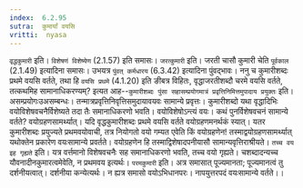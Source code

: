 ```yaml
---
index:  6.2.95
sutra:  कुमार्यां वयसि
vritti:  nyasa
---
```


`वृद्धकुमारी` इति। `विशेषणं विशेष्येण` (2.1.57) इति समासः। `जरत्कुमारी` इति। जरती चासौ कुमारी चेति `पूर्वकाल` (2.1.49) इत्यादिना समासः। उभयत्र `पुंवत् कर्मधारय` (6.3.42) इत्यादिना पुंवद्भावः।
ननु च कुमारीशब्दः प्रथमे वयसि वर्तते, तथा हि `वयसि प्रथमे` (4.1.20) इति ङीबत्र विहितः, वृद्धाजरतीशब्दौ चरमे वयसि वर्तते, तत्कथमिह सामानाधिकरण्यम्? इत्यत आह--`कुमारीशब्दः पुंसा सहासम्प्रयोगमात्रं प्रवृत्तिनिमित्तमुपादाय प्रयुक्तः` इति। असम्प्रयोगःउअसम्बन्धः। तन्मात्रप्रवृत्तिनिवृत्तिसमुदायावयवः सामान्ये प्रवृत्तः। कुमारीशब्दो यथा वृद्धादिभिः वयोविशेषवचनैर्विशेष्यते तदा तैः समानाधिकरणो भवति। वयोविशेषोऽन्त्यं वयः। कथं पुनर्विशेषवचनं सामान्ये वर्तते? वयोग्रहणसामर्थ्यात्। यदि वृद्धकुमारीशब्दः प्रथमे वयसि वर्तते वयोग्रहणमनर्थकं स्यात्। यतर कुमारीशब्दः प्रयुज्यते प्रथमवयोवाची, तत्र नियोगतो वयो गम्यत एवेति किं वयोग्रहणेन! तस्माद्वयोग्रहणसामर्थ्यात् यथोक्तेन प्रकारेण वयःसामान्ये प्रवर्तते। वयोग्रहणेन हि तस्माद्विशेषादपनीयासौ सामान्यवृत्तिराश्रीयते। `तच्च वय इह गृह्यते` इति। यत्र वर्त्तमानो विशेषवचनैः सह समानाधिकरणो भवति, तच्च वयो गृह्यते। चशब्दादन्यच्च यौवनादीनकुमारत्वमेवेति, न प्रथमवय इत्यर्थः।
`परमकुमारी` इति। अत्र समासात् पूज्यमानता; पूज्यमानत्वं तु दर्शनीयत्वात्। दर्शनीया कन्येत्यर्थः। न ह्यत्र समासो वयोऽभिधानपरः। नापयुत्तरपदं वयःसामान्ये वर्तते।।

